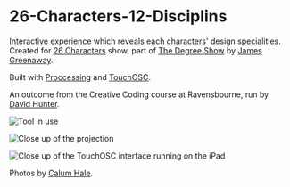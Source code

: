 26-Characters-12-Disciplins
===========================

Interactive experience which reveals each characters' design specialities. Created for [26 Characters](https://twitter.com/26chars) show, part of [The Degree Show](https://twitter.com/thedegreeshow) by [James Greenaway](https://twitter.com/jvgreenaway).

Built with [Proccessing](http://www.processing.org/) and [TouchOSC](http://hexler.net/software/touchosc). 

An outcome from the Creative Coding course at Ravensbourne, run by [David Hunter](https://twitter.com/DHDPIC).

![Tool in use](http://asset-bucket.s3.amazonaws.com/26-characters/12-Disciplins-images/12-disciplins-in-use.jpg)

![Close up of the projection](http://asset-bucket.s3.amazonaws.com/26-characters/12-Disciplins-images/12-disciplins-screen.jpg)

![Close up of the TouchOSC interface running on the iPad](http://asset-bucket.s3.amazonaws.com/26-characters/12-Disciplins-images/12-disciplins-controller.jpg)

Photos by [Calum Hale](http://www.calumhale.com/).